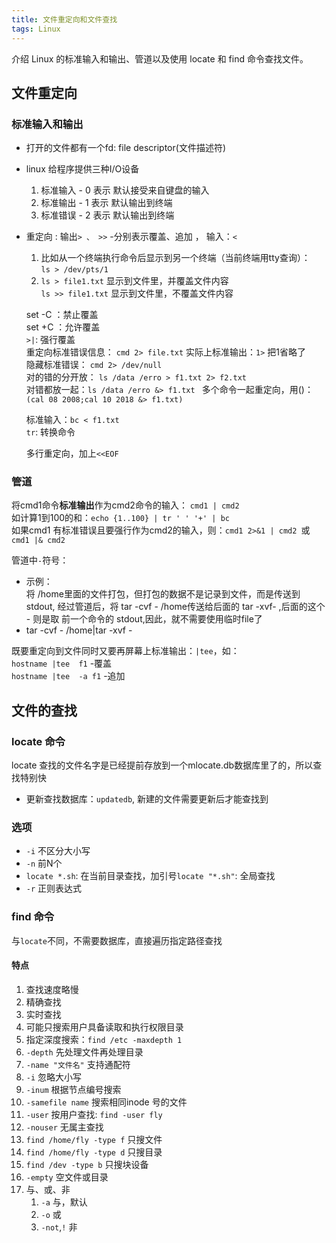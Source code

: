```yaml
---
title: 文件重定向和文件查找
tags: Linux
---
```


介绍 Linux 的标准输入和输出、管道以及使用 locate 和 find 命令查找文件。

<!--more-->

## 文件重定向

### 标准输入和输出

* 打开的文件都有一个fd: file descriptor(文件描述符)
* linux 给程序提供三种I/O设备
  1. 标准输入 - 0 表示 默认接受来自键盘的输入
  2. 标准输出 - 1 表示 默认输出到终端
  3. 标准错误 - 2 表示 默认输出到终端
* 重定向 : 输出`> 、 >>`  -分别表示覆盖、追加 ， 输入：`<` 
  1. 比如从一个终端执行命令后显示到另一个终端（当前终端用tty查询）：  
  `ls > /dev/pts/1`
  2. `ls > file1.txt` 显示到文件里，并覆盖文件内容  
     `ls >> file1.txt` 显示到文件里，不覆盖文件内容  
  
  set -C ：禁止覆盖  
  set +C ：允许覆盖   
  `>|`: 强行覆盖  
  重定向标准错误信息： `cmd 2> file.txt` 实际上标准输出：`1>` 把1省略了  
  隐藏标准错误： `cmd 2> /dev/null`  
  对的错的分开放： `ls /data /erro > f1.txt 2> f2.txt`  
  对错都放一起：`ls /data /erro &> f1.txt ` 
  多个命令一起重定向，用()：`(cal 08 2008;cal 10 2018 &> f1.txt)`
  
  标准输入：`bc < f1.txt`  
  `tr`: 转换命令

  多行重定向，加上`<<EOF`

### 管道  

  将cmd1命令**标准输出**作为cmd2命令的输入： `cmd1 | cmd2 `  
  如计算1到100的和：`echo {1..100} | tr ' ' '+' | bc`  
  如果cmd1 有标准错误且要强行作为cmd2的输入，则：`cmd1 2>&1 | cmd2 `或`cmd1 |& cmd2 `

  管道中`-`符号：

- 示例：  
将 /home里面的文件打包，但打包的数据不是记录到文件，而是传送到 stdout,
经过管道后，将 tar -cvf - /home传送给后面的 tar -xvf- ,后面的这个 - 则是取
前一个命令的 stdout,因此，就不需要使用临时file了
- tar -cvf - /home|tar -xvf -  
  
既要重定向到文件同时又要再屏幕上标准输出：`|tee`，如：  
  `hostname |tee  f1` -覆盖  
  `hostname |tee  -a f1` -追加

## 文件的查找

### locate 命令
locate 查找的文件名字是已经提前存放到一个mlocate.db数据库里了的，所以查找特别快
* 更新查找数据库：`updatedb`, 新建的文件需要更新后才能查找到
### 选项
* `-i` 不区分大小写
* `-n` 前N个
* `locate *.sh`: 在当前目录查找，加引号`locate "*.sh"`: 全局查找
* `-r` 正则表达式

### find 命令
与`locate`不同，不需要数据库，直接遍历指定路径查找
#### 特点
1. 查找速度略慢
2. 精确查找
3. 实时查找
4. 可能只搜索用户具备读取和执行权限目录
5. 指定深度搜索：`find /etc -maxdepth 1`
6. `-depth` 先处理文件再处理目录
7. `-name "文件名"` 支持通配符
8. `-i` 忽略大小写
9. `-inum` 根据节点编号搜索
10. `-samefile name` 搜索相同inode 号的文件 
11. `-user` 按用户查找: `find -user fly`
12. `-nouser` 无属主查找
13. `find /home/fly -type f` 只搜文件
14. `find /home/fly -type d` 只搜目录
15. `find /dev -type b` 只搜块设备
16. `-empty` 空文件或目录 
17. 与、或、非
    1. `-a` 与，默认
    2. `-o` 或
    3. `-not`,`!` 非